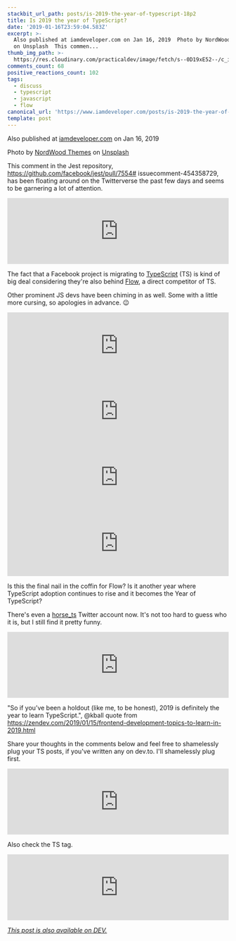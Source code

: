 ```yaml
---
stackbit_url_path: posts/is-2019-the-year-of-typescript-18p2
title: Is 2019 the year of TypeScript?
date: '2019-01-16T23:59:04.583Z'
excerpt: >-
  Also published at iamdeveloper.com on Jan 16, 2019  Photo by NordWood Themes
  on Unsplash  This commen...
thumb_img_path: >-
  https://res.cloudinary.com/practicaldev/image/fetch/s--0D19xE52--/c_imagga_scale,f_auto,fl_progressive,h_420,q_auto,w_1000/https://thepracticaldev.s3.amazonaws.com/i/eoz2gg948ys22w1ir00h.jpg
comments_count: 68
positive_reactions_count: 102
tags:
  - discuss
  - typescript
  - javascript
  - flow
canonical_url: 'https://www.iamdeveloper.com/posts/is-2019-the-year-of-typescript-18p2/'
template: post
---
```



Also published at [iamdeveloper.com](https://www.iamdeveloper.com/blog/2019-01-19-is-2019-the-year-of-typescript/) on Jan 16, 2019

Photo by [NordWood Themes](https://unsplash.com/photos/C0sW3yscQXc?utm_source=unsplash&utm_medium=referral&utm_content=creditCopyText) on [Unsplash](https://unsplash.com/search/photos/this-is-the-year?utm_source=unsplash&utm_medium=referral&utm_content=creditCopyText)

This comment in the Jest repository, https://github.com/facebook/jest/pull/7554# issuecomment-454358729, has been floating around on the Twitterverse the past few days and seems to be garnering a lot of attention.


<iframe class="liquidTag" src="https://dev.to/embed/twitter?args=1085396444201275392" style="border: 0; width: 100%;"></iframe>


The fact that a Facebook project is migrating to [TypeScript](http://www.typescriptlang.org) (TS) is kind of big deal considering they're also behind [Flow](https://flowtype.org), a direct competitor of TS.

Other prominent JS devs have been chiming in as well. Some with a little more cursing, so apologies in advance. 😉


<iframe class="liquidTag" src="https://dev.to/embed/twitter?args=1064649666275340288" style="border: 0; width: 100%;"></iframe>



<iframe class="liquidTag" src="https://dev.to/embed/twitter?args=1075853845048188929" style="border: 0; width: 100%;"></iframe>



<iframe class="liquidTag" src="https://dev.to/embed/twitter?args=1057097944082591744" style="border: 0; width: 100%;"></iframe>



<iframe class="liquidTag" src="https://dev.to/embed/twitter?args=1079106970953560065" style="border: 0; width: 100%;"></iframe>


Is this the final nail in the coffin for Flow? Is it another year where TypeScript adoption continues to rise and it becomes the Year of TypeScript?

There's even a [horse_ts](https://twitter.com/horse_ts) Twitter account now. It's not too hard to guess who it is, but I still find it pretty funny.


<iframe class="liquidTag" src="https://dev.to/embed/twitter?args=1084989367670603776" style="border: 0; width: 100%;"></iframe>


"So if you’ve been a holdout (like me, to be honest), 2019 is definitely the year to learn TypeScript.", @kball quote from https://zendev.com/2019/01/15/frontend-development-topics-to-learn-in-2019.html

Share your thoughts in the comments below and feel free to shamelessly plug your TS posts, if you've written any on dev.to. I'll shamelessly plug first.


<iframe class="liquidTag" src="https://dev.to/embed/link?args=https%3A%2F%2Fdev.to%2Fnickytonline%2Fwhy-you-might-want-to-consider-using-typescript-6j3" style="border: 0; width: 100%;"></iframe>


Also check the TS tag.


<iframe class="liquidTag" src="https://dev.to/embed/tag?args=typescript" style="border: 0; width: 100%;"></iframe>


*[This post is also available on DEV.](https://dev.to/nickytonline/is-2019-the-year-of-typescript-18p2)*


<script>
const parent = document.getElementsByTagName('head')[0];
const script = document.createElement('script');
script.type = 'text/javascript';
script.src = 'https://cdnjs.cloudflare.com/ajax/libs/iframe-resizer/4.1.1/iframeResizer.min.js';
script.charset = 'utf-8';
script.onload = function() {
    window.iFrameResize({}, '.liquidTag');
};
parent.appendChild(script);
</script>    
